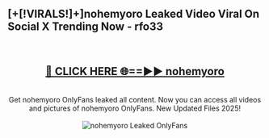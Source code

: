 <h2>[+[!VIRALS!]+]nohemyoro Leaked Video Viral On Social X Trending Now - rfo33</h2>
<br>
<div align="center">
<h2><a href="https://libra.edu.pl?nohemyoro" rel="nofollow">🔴 CLICK HERE 🌐==►► nohemyoro</a></h2>
<br>
Get nohemyoro OnlyFans leaked all content. Now you can access all videos and pictures of nohemyoro OnlyFans. New Updated Files 2025!
<br>
<br>
<a href="https://libra.edu.pl?nohemyoro" rel="nofollow" data-target="animated-image.originalLink"><img src="https://i.ibb.co.com/WyWwxjT/player-gif2.gif" alt="nohemyoro Leaked OnlyFans" style="max-width: 100%; display: inline-block;" data-target="animated-image.originalImage"></a>
</div>
<br>